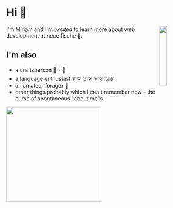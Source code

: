 # Hi 👋

<img align="right" src="https://media3.giphy.com/media/LWJ7cKyiWPCnVyuAhT/giphy.gif?cid=ecf05e47u0o1ct8u638heymikvjjnyk47hp1bpb7vpl7z3l6&ep=v1_gifs_search&rid=giphy.gif&ct=g" width="20%">I'm Miriam and I'm _excited_ to learn more about web development at neue fische 🧜.



## I'm also

- a craftsperson 🧵🪡🧶
- a language enthusiast 🇫🇷 🇯🇵 🇰🇷 🇬🇧
- an amateur forager 🌱
- other things probably which I can't remember now - the curse of spontaneous "about me"s

<img src="https://images.unsplash.com/photo-1569728808392-4c637feee42b?q=80&w=1887&auto=format&fit=crop&ixlib=rb-4.0.3&ixid=M3wxMjA3fDB8MHxwaG90by1wYWdlfHx8fGVufDB8fHx8fA%3D%3D" width= 250px >
